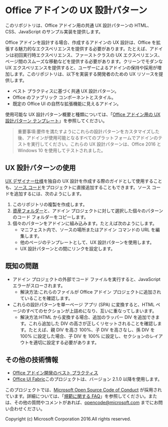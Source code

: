 # <a name="ux-design-patterns-for-office-add-ins"></a>Office アドインの UX 設計パターン 

このリポジトリは、Office アドイン用の共通 UX 設計パターンの HTML、CSS、JavaScript のサンプル実装を提供します。

Office アドインを設計する場合、作成するアドインの UX 設計は、Office を拡張する魅力的なエクスペリエンスを提供する必要があります。たとえば、アドインは初回実行時エクスペリエンス、ファーストクラスの UX エクスペリエンス、ページ間のスムーズな移動などを提供する必要があります。クリーンでモダンな UX エクスペリエンスを提供すると、ユーザーによるアドインの保持や採用が増加します。このリポジトリは、以下を実装する開発者のための UX リソースを提供します。

* ベスト プラクティスに基づく共通 UX 設計パターン。
* Office のファブリック コンポーネントとスタイル。
* 既定の Office UI の自然な拡張機能に見えるアドイン。 

使用可能な UX 設計パターン概要と種類については、「[Office アドイン用の UX 設計パターン テンプレート](https://dev.office.com/docs/add-ins/design/ux-design-patterns)」を参照してください。

> 重要事項:要件を満たすようにこれらの設計パターンをカスタマイズした後、アドインが使用可能となるすべてのプラットフォームでアドインのテストを実行してください。これらの UX 設計パターンは、Office 2016 と Windows 10 を使用してテストされました。

## <a name="using-the-ux-design-patterns"></a>UX 設計パターンの使用

[UX デザイナー仕様](https://github.com/OfficeDev/Office-Add-in-UX-Design-Patterns)を独自の UX 設計を作成する際のガイドとして使用することも、[ソース コード](https://github.com/OfficeDev/Office-Add-in-UX-Design-Patterns-Code/tree/master/templates)をプロジェクトに直接追加することもできます。ソース コードを追加するには、次のようにします。

1. このリポジトリの複製を作成します。 
2. [資産フォルダー](https://github.com/OfficeDev/Office-Add-in-UX-Design-Pattern-Code/tree/master/assets)と、アドイン プロジェクトに対して選択した個々のパターンのコード フォルダーをコピーします。  
3. 個々のパターンをアドインに組み込みます。たとえば次のようにします。
    - マニフェスト内で、ソースの場所またはアドイン コマンドの URL を編集します。
    - 他のページのテンプレートとして、UX 設計パターンを使用します。
    - UX 設計パターンとの間にリンクを設定します。

## <a name="known-issues"></a>既知の問題

* アドイン プロジェクトの外部でコード ファイルを実行すると、JavaScript エラーがスローされます。 
    * 解決方法:これらのファイルが Office アドイン プロジェクトに追加されていることを確認します。 
* これらの設計パターンを単一ページ アプリ (SPA) に変換すると、HTML ページのすべてのセクションが上詰めになり、互いに重なってしまいます。 
    * 解決方法:HTML から変換する場合、追加のラッパー DIV を追加できます。これら追加した DIV の高さが正しくリセットされることを確認します。たとえば、親 DIV を高さ 100%、子 DIV を高さなし、孫 DIV を 100% に設定した場合、子 DIV を 100% に設定し、セクションのレイアウトを適切に設定する必要があります。    
    
## <a name="additional-resources"></a>その他の技術情報

* [Office アドイン開発のベスト プラクティス](https://dev.office.com/docs/add-ins/overview/add-in-development-best-practices)
* [Office UI Fabric](http://dev.office.com/fabric/)このプロジェクトは、バージョン 2.1.0 以降を使用します。

このプロジェクトでは、[Microsoft Open Source Code of Conduct](https://opensource.microsoft.com/codeofconduct/) が採用されています。詳細については、「[規範に関する FAQ](https://opensource.microsoft.com/codeofconduct/faq/)」を参照してください。または、その他の質問やコメントがあれば、[opencode@microsoft.com](mailto:opencode@microsoft.com) までにお問い合わせください。

Copyright (c) Microsoft Corporation 2016.All rights reserved.


